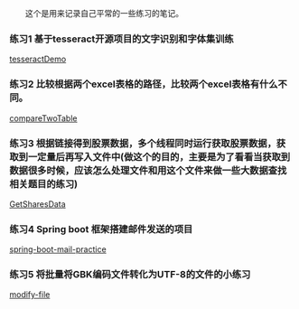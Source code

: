 &emsp;&emsp;这个是用来记录自己平常的一些练习的笔记。

### 练习1 基于tesseract开源项目的文字识别和字体集训练
[tesseractDemo](https://github.com/kanlon/practice/tree/master/tesseractDemo)
<br/>
### 练习2 比较根据两个excel表格的路径，比较两个excel表格有什么不同。
[compareTwoTable](https://github.com/kanlon/practice/tree/master/compareTwoTable)
<br/>
### 练习3 根据链接得到股票数据，多个线程同时运行获取股票数据，获取到一定量后再写入文件中(做这个的目的，主要是为了看看当获取到数据很多时候，应该怎么处理文件和用这个文件来做一些大数据查找相关题目的练习)
[GetSharesData](https://github.com/kanlon/practice/tree/master/GetSharesData)
<br/>
### 练习4 Spring boot 框架搭建邮件发送的项目
[spring-boot-mail-practice](https://github.com/kanlon/practice/tree/master/spring-boot-mail-practice)
<br/>
### 练习5 将批量将GBK编码文件转化为UTF-8的文件的小练习
[modify-file](https://github.com/kanlon/practice/tree/master/modify-file)
<br/>


